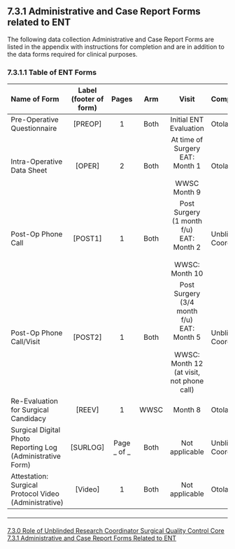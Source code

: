 ## 7.3.1 Administrative and Case Report Forms related to ENT

The following data collection Administrative and Case Report Forms are listed in the appendix
with instructions for completion and are in addition to the data forms required for clinical
purposes.

### 7.3.1.1 Table of ENT Forms

| Name of Form                | Label (footer of form) | Pages | Arm  | Visit                  | Completed By   |
|:----------------------------|:----------------------:|:-----:|:----:|:----------------------:|:---------------|
| Pre-Operative Questionnaire | [PREOP]                | 1     | Both | Initial ENT Evaluation | Otolaryngolist |
| Intra-Operative Data Sheet  | [OPER]                 | 2     | Both | At time of Surgery <br> EAT: Month 1 <br/> <br> WWSC Month 9 | Otolaryngolist | 
| Post-Op Phone Call          | [POST1]                | 1     | Both | Post Surgery (1 month f/u) <br> EAT: Month 2 </br> <br> WWSC: Month 10 | Unblinded Coordinator |
| Post-Op Phone Call/Visit    | [POST2]                | 1     | Both | Post Surgery (3/4 month f/u) <br> EAT: Month 5 </br> <br> WWSC: Month 12 (at visit, not phone call) | Unblinded Coordinator |
| Re-Evaluation for Surgical Candidacy | [REEV]        | 1     | WWSC | Month 8                | Otolaryngolist |
| Surgical Digital Photo Reporting Log (Administrative Form) | [SURLOG] | Page _ of  _ | Both| Not applicable | Unblinded Coordinator |
| Attestation: Surgical Protocol Video (Administrative) | [Video] | 1 | Both | Not applicable | Otolaryngologist |


<hr class="soften" style="margin-top: 20px;margin-bottom: 20px;"/>

<div class="center">
<div class="btn-group">
  <a href=":pages_path:/manuals/surgical-quality-control-core/7-03-00-role-of-unblinded-rc.md" class="btn btn-default">
    <span class="glyphicon glyphicon-chevron-left"></span>
    7.3.0 Role of Unblinded Research Coordinator
  </a>

  <a href=":pages_path:/manuals/surgical-quality-control-core" class="btn btn-default">
    <span class="glyphicon glyphicon-chevron-up"></span>
    Surgical Quality Control Core
  </a>

  <a href=":pages_path:/manuals/surgical-quality-control-core/7-03-01-02-intra-operative-form.md" class="btn btn-success">
    7.3.1 Administrative and Case Report Forms Related to ENT
    <span class="glyphicon glyphicon-chevron-right"></span>
  </a>
</div>
</div>